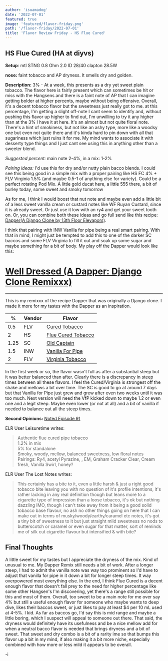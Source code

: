 ```yaml
---
author: 'isuamadog'
date: '2022-07-01'
featured: true
image: 'featured/flavor-friday.png'
path: '/flavor-friday/2022-07-01'
title: 'Flavor Review Friday - HS Flue Cured'
---
```


## HS Flue Cured (HA at diyvs)

**Setup**: mtl STNG 0.8 Ohm 2.0 ID 28/40 clapton 28.5W

**nose:** faint tobacco and AP dryness. It smells dry and golden.

**Description:**
3% - At a week, this presents as a dry yet sweet plain tobacco. The flavor here is fairly present which can sometimes be hit or miss with the Hangsens and there is a faint note of AP that I can imagine getting bolder at higher percents, maybe without being offensive. Overall, it's a decent tobacco flavor but the sweetness just really got to me. at this percentage, I'm getting a slight off-note I cant seem to identify and, without pushing this flavor up higher to find out, I'm unwilling to try it any higher than at the 3% I have it at here. It's an almost but not quite floral note. There's a hint of smokiness, but not like an ashy type, more like a woodsy one but even not quite there and it's kinda hard to pin down with all that sugariness which just ruins it for me. My mind wants to associate it with desserty type things and I just cant see using this in anything other than a sweeter blend.

_Suggested percent:_ main note 2-4%, in a mix: 1-2%

_Pairing ideas:_ I'd use this for dry and/or nutty plain bacco blends. I could see this being good in a simple mix with a proper pairing like HS FC 4% + FLV Virginia 1.5% (and maybe 0.5-1 of anything else for variety). Could be a perfect rotating Pod Mix. A little gold ducat here, a little 555 there, a bit of burley today, some sweet and smoky tomorrow

As for me, I think I would boost that nut note and maybe even add a little bit of a less sweet vanilla cream or custard notes like WF Ruyan Custard, since it is already sweet. Or just use it low with an ry4 and get your sweet tooth on. Or, you can combine both these ideas and go full send like this recipe: [Dapper(A Django Clone by 13th Floor Elevapors)](https://alltheflavors.com/recipes/23297).

I think that pairing with INW Vanilla for pipe being a real smart pairing. With that in mind, I might just be tempted to add this to one of the darker SC baccos and some FLV Virginia to fill it out and soak up some sugar and maybe something for a bit of body. My play off the Dapper would look like this:

# [Well Dressed (A Dapper: Django Clone Remixxx)](https://alltheflavors.com/recipes/share/0cc27a2f-3c94-4845-abbe-08089a83abe1)

---

This is my remixxx of the recipe Dapper that was originally a Django clone. I made it more for my tastes with the Dapper as an inspiration.

| %    | Vendor | Flavor                                                                             |
| ---- | ------ | ---------------------------------------------------------------------------------- |
| 0.5  | FLV    | [Cured Tobacco](https://alltheflavors.com/flavors/flavorah-cured-tobacco)          |
| 2    | HS     | [Flue Cured Tobacco](https://alltheflavors.com/flavors/hangsen-flue-cured-tobacco) |
| 1.25 | SC     | [Old Captain](https://alltheflavors.com/flavors/super-concentrates-old-captain)    |
| 1.5  | INW    | [Vanilla For Pipe](https://alltheflavors.com/flavors/inawera-vanilla-for-pipe)     |
| 2    | FLV    | [Virginia Tobacco](https://alltheflavors.com/flavors/flavorah-virginia-tobacco)    |

In the first week or so, the flavor wasn't full as after a substantial steep but it was better balanced than after. Clearly there is a discrepancy in steep times between all these flavors. I feel the Cured/Virginia is strongest off the shake and mellows a bit over time. The SC is good to go at around 7 days but that Vanilla for Pipe just grew and grew after even two weeks until it was too much. Next version will need the VfP kicked down to maybe 1.2 or even one and a legit steep. Maybe even lower (or not at all) and a bit of vanilla if needed to balance out all the steep times.

**Second Opinions:**
[Noted Episode 91](https://youtu.be/-QGyxqZz8Mw?t=4120)

ELR User Leisuretime writes:

> Authentic flue cured pipe tobacco  
> 1.2% in mix  
> 5% for standalone  
> Smoky, woody, mellow, balanced sweetness, low floral notes  
> Pairings: Ry4, acetyl Pyrazine, , EM, Graham Cracker Clear, Cream fresh, Vanilla Swirl, honey?

ELR User The Lost Notes writes:

> This certainly has a bite to it, even a little harsh & just a right good tobacco bite leaving you with no question of it's profile intentions, it's rather lacking in any real definition though but leans more to a cigarette type of impression than a loose tobacco, it's ok but nothing dazzling IMO, though I can't take away from it being a good solid tobacco base flavour, no ash no other things going on here that I can make out in terms of musky/woody/earthy/caramel etc notes, it's got a tiny bit of sweetness to it but just straight mild sweetness no nods to butterscotch or caramel or even sugar for that matter, sort of reminds me of silk cut cigarette flavour but intensified & with bite?

## Final Thoughts

A little sweet for my tastes but I appreciate the dryness of the mix. Kind of unusual to me. My Dapper Remix still needs a bit of work. After a longer steep, I had to admit the vanilla note was way too prominent so I'd have to adjust that vanilla for pipe in it down a bit for longer steep times. It way overpowered most everything else. In the end, I think Flue Cured is a decent enough flavor that doesn't fall prey to the need for higher percentage like some other Hangsen's I'm discovering, yet there's a range still possible for this and most of them. Overall, too sweet to be a main note for me over say 4% but still a useful enough flavor for someone who maybe wants to deep dive, likes their baccos sweet, or just likes to pay at least $4 per 10 mL used at 4-5%. I kid. As far as baccos go, I'd say this is mid range and maybe a little boring, which I suspect will appeal to someone out there. That said, the dryness would definitely have its usefulness and be a nice mellow add for when a neutral bacco flavor is needed that brings dryness and a bit of sweet. That sweet and dry combo is a bit of a rarity ime so that bumps this flavor up a bit in my mind, if also making it a bit more niche, especially combined with how more or less mild it appears to be overall.

-i
